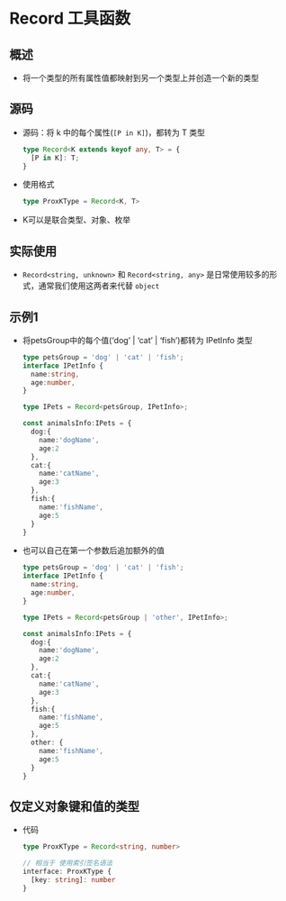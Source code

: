 # Record 工具函数

## 概述

+ 将一个类型的所有属性值都映射到另一个类型上并创造一个新的类型

## 源码

+ 源码：将 k 中的每个属性(`[P in K]`)，都转为 T 类型

  ```ts
  type Record<K extends keyof any, T> = {
    [P in K]: T;
  }
  ```

+ 使用格式

  ```ts
  type ProxKType = Record<K, T>
  ```

+ K可以是联合类型、对象、枚举

## 实际使用

+ `Record<string, unknown>` 和 `Record<string, any>` 是日常使用较多的形式，通常我们使用这两者来代替 `object`

## 示例1

+ 将petsGroup中的每个值(‘dog’ | ‘cat’ | ‘fish’)都转为 IPetInfo 类型

  ```ts
  type petsGroup = 'dog' | 'cat' | 'fish';
  interface IPetInfo {
    name:string,
    age:number,
  }

  type IPets = Record<petsGroup, IPetInfo>;

  const animalsInfo:IPets = {
    dog:{
      name:'dogName',
      age:2
    },
    cat:{
      name:'catName',
      age:3
    },
    fish:{
      name:'fishName',
      age:5
    }
  }
  ```

+ 也可以自己在第一个参数后追加额外的值

  ```ts
  type petsGroup = 'dog' | 'cat' | 'fish';
  interface IPetInfo {
    name:string,
    age:number,
  }

  type IPets = Record<petsGroup | 'other', IPetInfo>;

  const animalsInfo:IPets = {
    dog:{
      name:'dogName',
      age:2
    },
    cat:{
      name:'catName',
      age:3
    },
    fish:{
      name:'fishName',
      age:5
    },
    other: {
      name:'fishName',
      age:5
    }
  }
  ```

## 仅定义对象键和值的类型

+ 代码

  ```ts
  type ProxKType = Record<string, number>

  // 相当于 使用索引签名语法
  interface: ProxKType {
    [key: string]: number
  }
  ```
